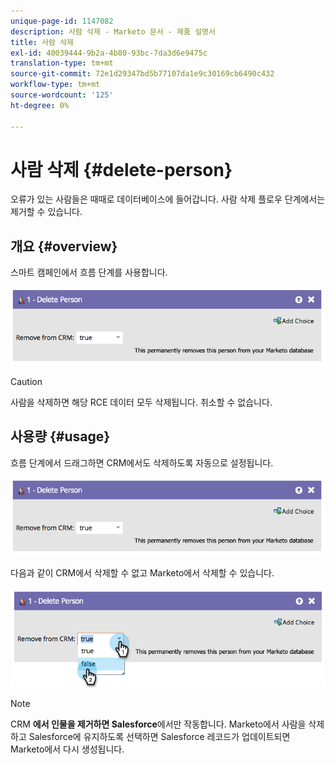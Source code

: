 ```yaml
---
unique-page-id: 1147082
description: 사람 삭제 - Marketo 문서 - 제품 설명서
title: 사람 삭제
exl-id: 40039444-9b2a-4b80-93bc-7da3d6e9475c
translation-type: tm+mt
source-git-commit: 72e1d29347bd5b77107da1e9c30169cb6490c432
workflow-type: tm+mt
source-wordcount: '125'
ht-degree: 0%

---
```


# 사람 삭제 {#delete-person}

오류가 있는 사람들은 때때로 데이터베이스에 들어갑니다. 사람 삭제 플로우 단계에서는 제거할 수 있습니다.

## 개요 {#overview}

스마트 캠페인에서 흐름 단계를 사용합니다.

![](assets/one-4.png)

>[!CAUTION]
>
>사람을 삭제하면 해당 RCE 데이터 모두 삭제됩니다. 취소할 수 없습니다.

## 사용량 {#usage}

흐름 단계에서 드래그하면 CRM에서도 삭제하도록 자동으로 설정됩니다.

![](assets/two-4.png)

다음과 같이 CRM에서 삭제할 수 없고 Marketo에서 삭제할 수 있습니다.

![](assets/three-3.png)

>[!NOTE]
>
>CRM **에서 인물을 제거하면 Salesforce**&#x200B;에서만 작동합니다. Marketo에서 사람을 삭제하고 Salesforce에 유지하도록 선택하면 Salesforce 레코드가 업데이트되면 Marketo에서 다시 생성됩니다.
